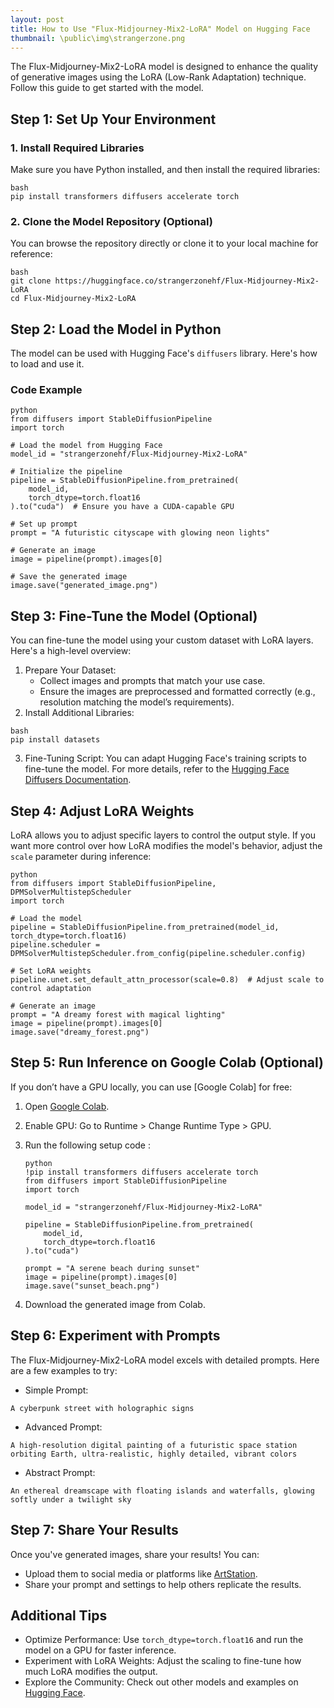 ```yaml
---
layout: post
title: How to Use "Flux-Midjourney-Mix2-LoRA" Model on Hugging Face
thumbnail: \public\img\strangerzone.png
---
```


The Flux-Midjourney-Mix2-LoRA model is designed to enhance the quality of generative images using the LoRA (Low-Rank Adaptation) technique. Follow this guide to get started with the model.

## Step 1: Set Up Your Environment
### 1. Install Required Libraries
Make sure you have Python installed, and then install the required libraries:
```
bash
pip install transformers diffusers accelerate torch
```
### 2. Clone the Model Repository (Optional)
You can browse the repository directly or clone it to your local machine for reference:
```
bash
git clone https://huggingface.co/strangerzonehf/Flux-Midjourney-Mix2-LoRA
cd Flux-Midjourney-Mix2-LoRA
```

## Step 2: Load the Model in Python
The model can be used with Hugging Face's `diffusers` library. Here's how to load and use it.

### Code Example
```
python
from diffusers import StableDiffusionPipeline
import torch

# Load the model from Hugging Face
model_id = "strangerzonehf/Flux-Midjourney-Mix2-LoRA"

# Initialize the pipeline
pipeline = StableDiffusionPipeline.from_pretrained(
    model_id,
    torch_dtype=torch.float16
).to("cuda")  # Ensure you have a CUDA-capable GPU

# Set up prompt
prompt = "A futuristic cityscape with glowing neon lights"

# Generate an image
image = pipeline(prompt).images[0]

# Save the generated image
image.save("generated_image.png")
```

## Step 3: Fine-Tune the Model (Optional)
You can fine-tune the model using your custom dataset with LoRA layers. Here's a high-level overview:

1. Prepare Your Dataset:
    * Collect images and prompts that match your use case.
    * Ensure the images are preprocessed and formatted correctly (e.g., resolution matching the model’s requirements).
2. Install Additional Libraries:
```
bash
pip install datasets
```
3. Fine-Tuning Script: You can adapt Hugging Face's training scripts to fine-tune the model. For more details, refer to the [Hugging Face Diffusers Documentation](https://huggingface.co/docs/diffusers/index).

## Step 4: Adjust LoRA Weights
LoRA allows you to adjust specific layers to control the output style. If you want more control over how LoRA modifies the model's behavior, adjust the `scale` parameter during inference:
```
python
from diffusers import StableDiffusionPipeline, DPMSolverMultistepScheduler
import torch

# Load the model
pipeline = StableDiffusionPipeline.from_pretrained(model_id, torch_dtype=torch.float16)
pipeline.scheduler = DPMSolverMultistepScheduler.from_config(pipeline.scheduler.config)

# Set LoRA weights
pipeline.unet.set_default_attn_processor(scale=0.8)  # Adjust scale to control adaptation

# Generate an image
prompt = "A dreamy forest with magical lighting"
image = pipeline(prompt).images[0]
image.save("dreamy_forest.png")
```

## Step 5: Run Inference on Google Colab (Optional)
If you don’t have a GPU locally, you can use [Google Colab] for free:

1. Open [Google Colab](https://colab.google/).
2. Enable GPU: Go to Runtime > Change Runtime Type > GPU.
3. Run the following setup code :
    ```
    python
    !pip install transformers diffusers accelerate torch
    from diffusers import StableDiffusionPipeline
    import torch

    model_id = "strangerzonehf/Flux-Midjourney-Mix2-LoRA"

    pipeline = StableDiffusionPipeline.from_pretrained(
        model_id,
        torch_dtype=torch.float16
    ).to("cuda")

    prompt = "A serene beach during sunset"
    image = pipeline(prompt).images[0]
    image.save("sunset_beach.png")
    ```

4. Download the generated image from Colab.

## Step 6: Experiment with Prompts
The Flux-Midjourney-Mix2-LoRA model excels with detailed prompts. Here are a few examples to try:

* Simple Prompt:
```
A cyberpunk street with holographic signs
```
* Advanced Prompt:
```
A high-resolution digital painting of a futuristic space station orbiting Earth, ultra-realistic, highly detailed, vibrant colors
```
* Abstract Prompt:
```
An ethereal dreamscape with floating islands and waterfalls, glowing softly under a twilight sky
```

## Step 7: Share Your Results
Once you've generated images, share your results! You can:

* Upload them to social media or platforms like [ArtStation](https://www.artstation.com/).
* Share your prompt and settings to help others replicate the results.

## Additional Tips
* Optimize Performance: Use `torch_dtype=torch.float16` and run the model on a GPU for faster inference.
* Experiment with LoRA Weights: Adjust the scaling to fine-tune how much LoRA modifies the output.
* Explore the Community: Check out other models and examples on [Hugging Face](https://huggingface.co/).
